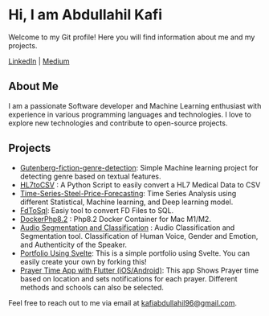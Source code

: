 # Hi, I am Abdullahil Kafi

Welcome to my Git profile! Here you will find information about me and my projects.


[LinkedIn](https://www.linkedin.com/in/abdullahil-kafi120/) | [Medium](https://kafiabdullahil96.medium.com/)

## About Me

I am a passionate Software developer and Machine Learning enthusiast with experience in various programming languages and technologies. I love to explore new technologies and contribute to open-source projects.

## Projects

- [Gutenberg-fiction-genre-detection](https://github.com/kafi350/Gutenberg-fiction-genre-detection): Simple Machine learning project for detecting genre based on textual features. 
- [HL7toCSV](https://github.com/kafi350/HL7toCSV) : A Python Script to easily convert a HL7 Medical Data to CSV
- [Time-Series-Steel-Price-Forecasting](https://github.com/kafi350/Time-Series-Steel-Price-Forecasting): Time Series Analysis using different Statistical, Machine learning, and Deep learning model.
- [FdToSql](https://github.com/kafi350/FdToSql): Easiy tool to convert FD Files to SQL.
- [DockerPhp8.2](https://github.com/kafi350/DockerPhp8.2) : Php8.2 Docker Container for Mac M1/M2.
- [Audio Segmentation and Classification](https://github.com/kafi350/audioAnalysis) : Audio Classification and Segmentation tool. Classification of Human Voice, Gender and Emotion, and Authenticity of the Speaker.
- [Portfolio Using Svelte](https://github.com/kafi350/portfolio-svelte): This is a simple portfolio using Svelte. You can easily create your own by forking this!
- [Prayer Time App with Flutter (iOS/Android)](https://github.com/kafi350/pray_app): This app Shows Prayer time based on location and sets notifications for each prayer. Different methods and schools can also be selected.


Feel free to reach out to me via email at [kafiabdullahil96@gmail.com](mailto:kafiabdullahil96@gmail.com).

